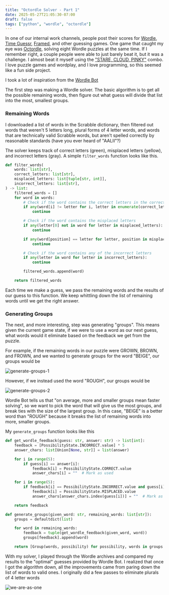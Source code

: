 ```yaml
---
title: "Octordle Solver - Part 1"
date: 2025-05-27T21:05:30-07:00
draft: false
tags: ["python", "wordle", "octordle"]
---
```


In one of our internal work channels, people post their scores for [Wordle](https://www.nytimes.com/games/wordle/index.html), [Time Guessr](https://timeguessr.com/), [Framed](https://framed.wtf/), and other guessing games. One game that caught my eye was [Octordle](https://www.britannica.com/games/octordle/), solving eight Wordle puzzles at the same time. If I remember right, a couple people were able to just barely beat it, but it was a challenge. I almost beat it myself using the ["STARE, CLOUD, PINKY"](https://www.reddit.com/r/wordle/comments/1537c63/im_sick_of_stare_cloud_pinky/) combo. I love puzzle games and wordplay, and I love programming, so this seemed like a fun side project.

I took a lot of inspiration from the [Wordle Bot](https://www.nytimes.com/interactive/2022/upshot/wordle-bot.html)

The first step was making a Wordle solver. The basic algorithm is to get all the possible remaining words, then figure out what guess will divide that list into the most, smallest groups.

### Remaining Words

I downloaded a list of words in the Scrabble dictionary, then filtered out words that weren't 5 letters long, plural forms of 4 letter words, and words that are technically valid Scrabble words, but aren't spelled correctly by reasonable standards (have you ever heard of "AALII"?)

The solver keeps track of correct letters (green), misplaced letters (yellow), and incorrect letters (gray). A simple `filter_words` function looks like this.

```python
def filter_words(
    words: list[str],
    correct_letters: list[str],
    misplaced_letters: list[tuple[str, int]],
    incorrect_letters: list[str],
) -> list:
    filtered_words = []
    for word in words:
        # Check if the word contains the correct letters in the correct positions
        if any(word[i] != letter for i, letter in enumerate(correct_letters) if letter):
            continue

        # Check if the word contains the misplaced letters
        if any(letter[0] not in word for letter in misplaced_letters):
            continue

        if any(word[position] == letter for letter, position in misplaced_letters):
            continue

        # Check if the word contains any of the incorrect letters
        if any(letter in word for letter in incorrect_letters):
            continue

        filtered_words.append(word)

    return filtered_words
```

Each time we make a guess, we pass the remaining words and the results of our guess to this function. We keep whittling down the list of remaining words until we get the right answer.

### Generating Groups

The next, and more interesting, step was generating "groups". This means given the current game state, if we were to use a word as our next guess, what words would it eliminate based on the feedback we get from the puzzle.

For example, if the remaining words in our puzzle were GROWN, BROWN, and FROWN, and we wanted to generate groups for the word "BEIGE", our groups would be

![generate-groups-1](/projects/octordle-solver/generate-groups-1.png)

However, if we instead used the word "ROUGH", our groups would be

![generate-groups-2](/projects/octordle-solver/generate-groups-2.png)

Wordle Bot tells us that "on average, more and smaller groups mean faster solving", so we want to pick the word that will give us the most groups, and break ties with the size of the largest group. In this case, "BEIGE" is a better word than "ROUGH" because it breaks the list of remaining words into more, smaller groups.

My `generate_groups` function looks like this

```python
def get_wordle_feedback(guess: str, answer: str) -> list[int]:
    feedback = [PossibilityState.INCORRECT.value] * 5
    answer_chars: list[Union[None, str]] = list(answer)

    for i in range(5):
        if guess[i] == answer[i]:
            feedback[i] = PossibilityState.CORRECT.value
            answer_chars[i] = ""  # Mark as used

    for i in range(5):
        if feedback[i] == PossibilityState.INCORRECT.value and guess[i] in answer_chars:
            feedback[i] = PossibilityState.MISPLACED.value
            answer_chars[answer_chars.index(guess[i])] = ""  # Mark as used

    return feedback

def generate_groups(given_word: str, remaining_words: list[str]):
    groups = defaultdict(list)

    for word in remaining_words:
        feedback = tuple(get_wordle_feedback(given_word, word))
        groups[feedback].append(word)

    return [Group(words, possibility) for possibility, words in groups.items()]
```

With my solver, I played through the Wordle archives and compared my results to the "optimal" guesses provided by Wordle Bot. I realized that once I got the algorithm down, all the improvements came from paring down the list of words to valid ones. I originally did a few passes to eliminate plurals of 4 letter words

![we-are-as-one](/projects/octordle-solver/we-are-as-one.png)
